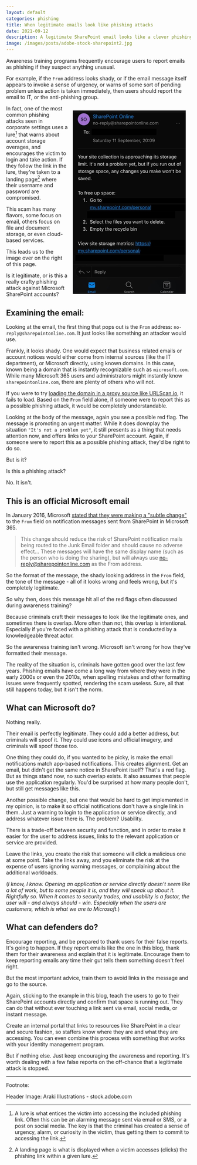 ```yaml
---
layout: default
categories: phishing
title: When legitimate emails look like phishing attacks
date: 2021-09-12
description: A legitimate SharePoint email looks like a clever phishing attack.
image: /images/posts/adobe-stock-sharepoint2.jpg
---
```


Awareness training programs frequently encourage users to report emails as phishing if they suspect anything unusual.

For example, if the `From` address looks shady, or if the email message itself appears to invoke a sense of urgency, or warns of some sort of pending problem unless action is taken immediately, then users should report the email to IT, or the anti-phishing group.

<img style="float: right; margin:1em;" src="/images/posts/sharepoint_email.jpg">In fact, one of the most common phishing attacks seen in corporate settings uses a lure[^1] that warns about account storage overages, and encourages the victim to login and take action. If they follow the link in the lure, they're taken to a landing page[^2] where their username and password are compromised.

This scam has many flavors, some focus on email, others focus on file and document storage, or even cloud-based services.

This leads us to the image over on the right of this page.

Is it legitimate, or is this a really crafty phishing attack against Microsoft SharePoint accounts?

## Examining the email:

Looking at the email, the first thing that pops out is the `From` address: `no-reply@sharepointonline.com`. It just looks like something an attacker would use.

Frankly, it looks shady. One would expect that business related emails or account notices would either come from internal sources (like the IT department), or Microsoft directly, using known domains. In this case, known being a domain that is instantly recognizable such as `microsoft.com`. While many Microsoft 365 users and administrators might instantly know `sharepointonline.com`, there are plenty of others who will not.

If you were to try [loading the domain in a proxy source like URLScan.io][1], it fails to load. Based on the `From` field alone, if someone were to report this as a possible phishing attack, it would be completely understandable.

Looking at the body of the message, again you see a possible red flag. The message is promoting an urgent matter. While it does downplay the situation `"It's not a problem yet"`, it still presents as a thing that needs attention now, and offers links to your SharePoint account. Again, if someone were to report this as a possible phishing attack, they'd be right to do so.

But is it?

Is this a phishing attack?

No. It isn't.

## This is an official Microsoft email

In January 2016, Microsoft [stated that they were making a "subtle change"][2] to the `From` field on notification messages sent from SharePoint in Microsoft 365.

>This change should reduce the risk of SharePoint notification mails being routed to the Junk Email folder and should cause no adverse effect...
>These messages will have the same display name (such as the person who is doing the sharing), but will always use no-reply@sharepointonline.com as the From address.

So the format of the message, the shady looking address in the `From` field, the tone of the message - all of it looks wrong and feels wrong, but it's completely legitimate.

So why then, does this message hit all of the red flags often discussed during awareness training?

Because criminals craft their messages to look like the legitimate ones, and sometimes there is overlap. More often than not, this overlap is intentional. Especially if you're faced with a phishing attack that is conducted by a knowledgeable threat actor.

So the awareness training isn't wrong. Microsoft isn't wrong for how they've formatted their message.

The reality of the situation is, criminals have gotten good over the last few years. Phishing emails have come a long way from where they were in the early 2000s or even the 2010s, when spelling mistakes and other formatting issues were frequently spotted, rendering the scam useless. Sure, all that still happens today, but it isn't the norm.

## What can Microsoft do?

Nothing really.

Their email is perfectly legitimate. They could add a better address, but criminals will spoof it. They could use icons and official imagery, and criminals will spoof those too.

One thing they could do, if you wanted to be picky, is make the email notifications match app-based notifications. This creates alignment. Get an email, but didn't get the same notice in SharePoint itself? That's a red flag. But as things stand now, no such overlap exists. It also assumes that people use the application regularly. You'd be surprised at how many people don't, but still get messages like this.

Another possible change, but one that would be hard to get implemented in my opinion, is to make it so official notifications don't have a single link in them. Just a warning to login to the application or service directly, and address whatever issue there is. The problem? Usability.

There is a trade-off between security and function, and in order to make it easier for the user to address issues, links to the relevant application or service are provided.

Leave the links, you create the risk that someone will click a malicious one at some point. Take the links away, and you eliminate the risk at the expense of users ignoring warning messages, or complaining about the additional workloads.

(_I know, I know. Opening an application or service directly doesn't seem like a lot of work, but to some people it is, and they will speak up about it. Rightfully so. When it comes to security trades, and usability is a factor, the user will - and always should - win. Especially when the users are customers, which is what we are to Microsoft._)

## What can defenders do?

Encourage reporting, and be prepared to thank users for their false reports. It's going to happen. If they report emails like the one in this blog, thank them for their awareness and explain that it is legitimate. Encourage them to keep reporting emails any time their gut tells them something doesn't feel right.

But the most important advice, train them to avoid links in the message and go to the source.

Again, sticking to the example in this blog, teach the users to go to their SharePoint accounts directly and confirm that space is running out. They can do that without ever touching a link sent via email, social media, or instant message.

Create an internal portal that links to resources like SharePoint in a clear and secure fashion, so staffers know where they are and what they are accessing. You can even combine this process with something that works with your identity management program.

But if nothing else. Just keep encouraging the awareness and reporting. It's worth dealing with a few false reports on the off-chance that a legitimate attack is stopped.

---
Footnote:

Header Image: Araki Illustrations - stock.adobe.com

[^1]: A lure is what entices the victim into accessing the included phishing link. Often this can be an alarming message sent via email or SMS, or a post on social media. The key is that the criminal has created a sense of urgency, alarm, or curiosity in the victim, thus getting them to commit to accessing the link.

[^2]: A landing page is what is displayed when a victim accesses (clicks) the phishing link within a given lure.

[1]: https://urlscan.io/result/d7f194e7-c059-4788-9ce5-3a6cbb88d4a5/
[2]: https://support.microsoft.com/en-us/office/information-about-changes-to-the-address-that-is-used-to-send-notification-email-messages-from-sharepoint-ae01f2a0-acca-499b-ab96-df0e996d367a
